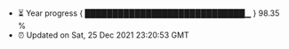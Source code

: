 - ⏳ Year progress { █████████████████████████████▁ } 98.35 %
- ⏰ Updated on Sat, 25 Dec 2021 23:20:53 GMT


